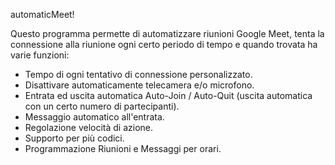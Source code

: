 automaticMeet!

Questo programma permette di automatizzare riunioni Google Meet, tenta la connessione alla riunione ogni certo periodo di tempo e quando trovata ha varie funzioni:

- Tempo di ogni tentativo di connessione personalizzato.
- Disattivare automaticamente telecamera e/o microfono.
- Entrata ed uscita automatica Auto-Join / Auto-Quit (uscita automatica con un certo numero di partecipanti).
- Messaggio automatico all'entrata.
- Regolazione velocità di azione.
- Supporto per più codici.
- Programmazione Riunioni e Messaggi per orari.
